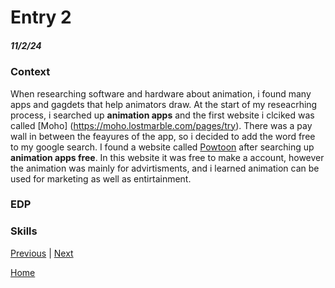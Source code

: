 # Entry 2
##### 11/2/24

### Context 
When researching software and hardware about animation, i found many apps and gagdets that help animators draw. At the start of my reseacrhing process, i searched up **animation apps** and the first website i clciked was called [Moho] (https://moho.lostmarble.com/pages/try). There was a pay wall in between the feayures of the app, so i decided to add the word free to my google search. I found a website called [Powtoon](https://www.powtoon.com/video-templates) after searching up **animation apps free**. In this website it was free to make a account, however the animation was mainly for advirtisments, and i learned animation can be used for marketing as well as entirtainment.  

### EDP 

### Skills

[Previous](entry01.md) | [Next](entry03.md)

[Home](../README.md)
